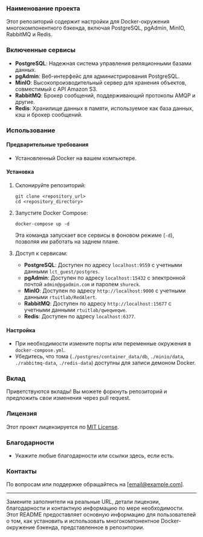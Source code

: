 ### Наименование проекта

Этот репозиторий содержит настройки для Docker-окружения многокомпонентного бэкенда, включая PostgreSQL, pgAdmin, MinIO, RabbitMQ и Redis.

### Включенные сервисы

- **PostgreSQL**: Надежная система управления реляционными базами данных.
- **pgAdmin**: Веб-интерфейс для администрирования PostgreSQL.
- **MinIO**: Высокопроизводительный сервер для хранения объектов, совместимый с API Amazon S3.
- **RabbitMQ**: Брокер сообщений, поддерживающий протоколы AMQP и другие.
- **Redis**: Хранилище данных в памяти, используемое как база данных, кэш и брокер сообщений.

### Использование

#### Предварительные требования

- Установленный Docker на вашем компьютере.

#### Установка

1. Склонируйте репозиторий:
   ```
   git clone <repository_url>
   cd <repository_directory>
   ```

2. Запустите Docker Compose:
   ```
   docker-compose up -d
   ```

   Эта команда запускает все сервисы в фоновом режиме (`-d`), позволяя им работать на заднем плане.

3. Доступ к сервисам:

   - **PostgreSQL**: Доступен по адресу `localhost:9559` с учетными данными `lct_guest/postgres`.
   - **pgAdmin**: Доступен по адресу `localhost:15432` с электронной почтой `admin@pgadmin.com` и паролем `shureck`.
   - **MinIO**: Доступен по адресу `http://localhost:9000` с учетными данными `rtuitlab/RedAlert`.
   - **RabbitMQ**: Доступен по адресу `http://localhost:15677` с учетными данными `rtuitlab/qweqweqwe`.
   - **Redis**: Доступен по адресу `localhost:6377`.

#### Настройка

- При необходимости измените порты или переменные окружения в `docker-compose.yml`.
- Убедитесь, что тома (`./postgres/container_data/db`, `./minio/data`, `./rabbitmq-data`, `./redis-data`) доступны для записи демоном Docker.

### Вклад

Приветствуются вклады! Вы можете форкнуть репозиторий и предложить свои изменения через pull request.

### Лицензия

Этот проект лицензируется по [MIT License](ссылка-на-лицензию).

### Благодарности

- Укажите любые благодарности или ссылки здесь, если есть.

### Контакты

По вопросам или поддержке обращайтесь на [email@example.com].

---

Замените заполнители на реальные URL, детали лицензии, благодарности и контактную информацию по мере необходимости. Этот README предоставляет основную информацию для пользователей о том, как установить и использовать многокомпонентное Docker-окружение бэкенда, представленное в репозитории.
